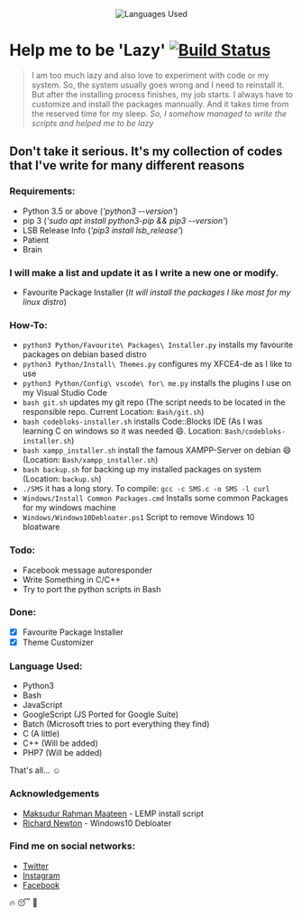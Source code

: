 <p align="center">
<img title="Languages Used" src="https://badge.langauge.io/dreygur/iAmLazy" />
</p>

# Help me to be 'Lazy' [![Build Status](https://travis-ci.org/dreygur/iAmLazy.svg?branch=master)](https://travis-ci.org/dreygur/iAmLazy)

> I am too much lazy and also love to experiment with code
or my system. So, the system usually goes wrong and I need to
reinstall it. But after the installing process finishes, my job starts.
I always have to customize and install the packages mannually.
And it takes time from the reserved time for my sleep.
_So, I somehow managed to write the scripts and helped me to be lazy_

## Don't take it serious. It's my collection of codes that I've write for many different reasons

### Requirements:

* Python 3.5 or above (_'python3 --version'_)
* pip 3 (_'sudo apt install python3-pip && pip3 --version'_)
* LSB Release Info (_'pip3 install lsb_release'_)
* Patient
* Brain

### I will make a list and update it as I write a new one or modify.

* Favourite Package Installer (_It will install the packages I like most for my linux distro_)

### How-To:
* `python3 Python/Favourite\ Packages\ Installer.py` installs my favourite packages on debian based distro
* `python3 Python/Install\ Themes.py` configures my XFCE4-de as I like to use
* `python3 Python/Config\ vscode\ for\ me.py` installs the plugins I use on my Visual Studio Code
* `bash git.sh` updates my git repo (The script needs to be located in the responsible repo. Current Location: `Bash/git.sh`)
* `bash codebloks-installer.sh` installs Code::Blocks IDE (As I was learning C on windows so it was needed :smile:. Location: `Bash/codebloks-installer.sh`)
* `bash xampp_installer.sh` install the famous XAMPP-Server on debian :smile: (Location: `Bash/xampp_installer.sh`)
* `bash backup.sh` for backing up my installed packages on system (Location: `backup.sh`)
* `./SMS` it has a long story. To compile: `gcc -c SMS.c -o SMS -l curl`
* `Windows/Install Common Packages.cmd` Installs some common Packages for my windows machine
* `Windows/Windows10Debloater.ps1` Script to remove Windows 10 bloatware

### Todo:

* Facebook message autoresponder
* Write Something in C/C++
* Try to port the python scripts in Bash

### Done:

- [x] Favourite Package Installer
- [x] Theme Customizer

### Language Used:
* Python3
* Bash
* JavaScript
* GoogleScript (JS Ported for Google Suite)
* Batch (Microsoft tries to port everything they find)
* C (A little)
* C++ (Will be added)
* PHP7 (Will be added)

That's all... :relaxed:


### Acknowledgements

- [Maksudur Rahman Maateen](https://github.com/maateen) - LEMP install script
- [Richard Newton](https://github.com/Sycnex) - Windows10 Debloater

### Find me on social networks:
- [Twitter](https://twitter.com/rytotul)
- [Instagram](https://instagram.com/drreygur)
- [Facebook](https://facebook.com/dreygur)

:fire: :sleeping: :penguin:
